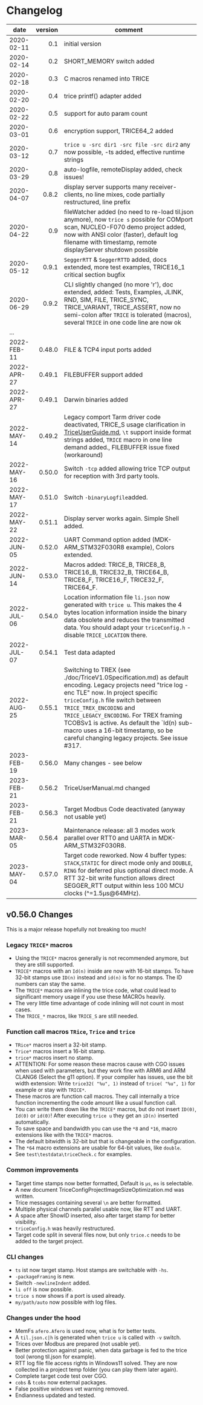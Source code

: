 # Changelog

| date        | version | comment                                                                                                                                                                                                                                          |
|-------------|--------:|---------------------------------------------------------------------------------------------------------------------------------------------------------------------------------------------------------------------------------------------     |
| 2020-02-11  |     0.1 | initial version                                                                                                                                                                                                                                  |
| 2020-02-14  |     0.2 | SHORT_MEMORY switch added                                                                                                                                                                                                                        |
| 2020-02-18  |     0.3 | C macros renamed into TRICE                                                                                                                                                                                                                      |
| 2020-02-20  |     0.4 | trice printf() adapter added                                                                                                                                                                                                                     |
| 2020-02-22  |     0.5 | support for auto param count                                                                                                                                                                                                                     |
| 2020-03-01  |     0.6 | encryption support, TRICE64_2 added                                                                                                                                                                                                              |
| 2020-03-12  |     0.7 | `trice u -src dir1 -src file -src dir2` any now possible, -ts added, effective runtime strings                                                                                                                                                   |
| 2020-03-29  |     0.8 | auto-logfile, remoteDisplay added, check issues!                                                                                                                                                                                                 |
| 2020-04-07  |   0.8.2 | display server supports many receiver-clients, no line mixes, code partially restructured, line prefix                                                                                                                                           |
| 2020-04-22  |     0.9 | fileWatcher added (no need to re-load til.json anymore), now `trice s` possible for COMport scan, NUCLEO-F070 demo project added, now with ANSI color (faster), default log filename with timestamp, remote displayServer shutdown possible      |
| 2020-05-12  |   0.9.1 | `SeggerRTT` & `SeggerRTTD` added, docs extended, more test examples, TRICE16_1 critical section bugfix                                                                                                                                           |
| 2020-06-29  |   0.9.2 | CLI slightly changed (no more 'r'), doc extended, added: Tests, Examples, JLINK, RND, SIM, FILE, TRICE_SYNC, TRICE_VARIANT, TRICE_ASSERT, now no semi-colon after `TRICE` is tolerated (macros), several `TRICE` in one code line are now ok     |
| ...         |         |                                                                                                                                                                                                                                                  |
| 2022-FEB-11 |  0.48.0 | FILE & TCP4 input ports added                                                                                                                                                                                                                    |
| 2022-APR-27 |  0.49.1 | FILEBUFFER support added                                                                                                                                                                                                                         |
| 2022-APR-27 |  0.49.1 | Darwin binaries added                                                                                                                                                                                                                            |
| 2022-MAY-14 |  0.49.2 | Legacy comport Tarm driver code deactivated, TRICE_S usage clarification in [TriceUserGuide.md](./doc/TriceUserGuide.md), `\t` support inside format strings added, `TRICE` macro in one line demand added., FILEBUFFER issue fixed (workaround) |
| 2022-MAY-16 |  0.50.0 | Switch `-tcp` added allowing trice TCP output for reception with 3rd party tools.                                                                                                                                                                |
| 2022-MAY-17 |  0.51.0 | Switch `-binaryLogfile`added.                                                                                                                                                                                                                    |
| 2022-MAY-22 |  0.51.1 | Display server works again. Simple Shell added.                                                                                                                                                                                                  |
| 2022-JUN-05 |  0.52.0 | UART Command option added (MDK-ARM_STM32F030R8 example), Colors extended.                                                                                                                                                                        |
| 2022-JUN-14 |  0.53.0 | Macros added: TRICE_B, TRICE8_B, TRICE16_B, TRICE32_B, TRICE64_B, TRICE8_F, TRICE16_F, TRICE32_F, TRICE64_F.                                                                                                                                     |
| 2022-JUL-06 |  0.54.0 | Location information file `li.json` now generated with `trice u`. This makes the 4 bytes location information inside the binary data obsolete and reduces the transmitted data. You should adapt your `triceConfig.h` - disable `TRICE_LOCATION` there. |
| 2022-JUL-07 |  0.54.1 | Test data adapted |
| 2022-AUG-25 |  0.55.1 | Switching to TREX (see ./doc/TriceV1.0Specification.md) as default encoding. Legacy projects need "trice log -enc TLE" now. In project specific `triceConfig.h` file switch between `TRICE_TREX_ENCODING` and `TRICE_LEGACY_ENCODING`. For TREX framing TCOBSv1 is active. As default the `Id(n)  sub-macro uses a 16-bit timestamp, so be careful changing legacy projects. See issue #317. |
| 2023-FEB-19 |  0.56.0 | Many changes - see below |
| 2023-FEB-21 |  0.56.2 | TriceUserManual.md changed |
| 2023-FEB-21 |  0.56.3 | Target Modbus Code deactivated (anyway not usable yet) |
| 2023-MAR-05 |  0.56.4 | Maintenance release: all 3 modes work parallel over RTT0 and UARTA in MDK-ARM_STM32F030R8. |
| 2023-MAY-04 |  0.57.0 | Target code reworked. Now 4 buffer types: `STACK`,`STATIC` for direct mode only and `DOUBLE`, `RING` for deferred plus optional direct mode. A RTT 32-bit write function allows direct SEGGER_RTT output within less 100 MCU clocks (^=1.5µs@64MHz). | 


## v0.56.0 Changes

This is a major release hopefully not breaking too much!

### Legacy `TRICE*` macros

* Using the `TRICE*` macros generally is not recommended anymore, but they are still supported.
* `TRICE*` macros with an `Id(n)` inside are now with 16-bit stamps. To have 32-bit stamps use `ID(n)` instead and `id(n)` is for no stamps. The ID numbers can stay the same.
* The `TRICE*` macros are inlining the trice code, what could lead to significant memory usage if you use these MACROs heavily.
* The very little time advantage of code inlining will not count in most cases.
* The `TRICE_*` macros, like `TRICE_S` are still needed.

### Function call macros `TRice`, `Trice` and `trice`

* `TRice*` macros insert a 32-bit stamp.
* `Trice*` macros insert a 16-bit stamp.
* `trice*` macros insert no stamp.
* ATTENTION: For some reason these macros cause with CGO issues when used with parameters, but they work fine with ARM6 and ARM CLANG6 (Select the g11 option). If your compiler has issues, use the bit width extension: Write `trice32( "%u", 1)` instead of `trice( "%u", 1)` for example or stay with `TRICE*`.
* These macros are function call macros. They call internally a trice function incrementing the code amount like a usual function call.
* You can write them down like the `TRICE*` macros, but do not insert `ID(0)`, `Id(0)` or `id(0)`! After executing `trice u` they get an `iD(n)` inserted automatically.
* To save space and bandwidth you can use the `*8` and `*16`, macro extensions like with the `TRICE*` macros.
* The default bitwidth is 32-bit but that is changeable in the configuration.
* The `*64` macro extensions are usable for 64-bit values, like `double`.
* See `test\testdata\triceCheck.c` for examples.

### Common improvements

- Target time stamps now better formatted, Default is `µs`, `ms` is selectable.
- A new document TriceConfigProjectImageSizeOptimization.md was written.
- Trice messages containing several `\n` are better formatted.
- Multiple physical channels parallel usable now, like RTT and UART.
- A space after ShowID inserted, also after target stamp for better visibility.
- `triceConfig.h` was heavily restructured.
- Target code split in several files now, but only `trice.c` needs to be added to the target project.

### CLI changes

- `ts` ist now target stamp. Host stamps are switchable with `-hs`.
- `-packageFraming` is new.
- Switch `-newlineIndent` added.
- `li off` is now possible.
- `trice s` now shows if a port is used already.
- `my/path/auto` now possible with log files.
### Changes under the hood

* MemFs `afero.Afero` is used now, what is for better tests.
* A `til.json.c|h` is generated when `trice u` is called with `-v` switch.
* Trices over Modbus are prepared (not usable yet).
* Better protection against panic, when data garbage is fed to the trice tool (wrong til.json for example).
* RTT log file file access rights in Windows11 solved. They are now collected in a project temp folder (you can play them later again).
* Complete target code test over CGO.
* `cobs` & `tcobs` now external packages.
* False positive windows vet warning removed.
* Endianness updated and tested.
